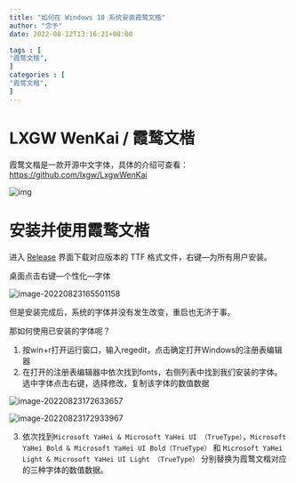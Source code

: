 ```yaml
---
title: "如何在 Windows 10 系统安装霞鹜文楷"
author: "念予"
date: 2022-08-12T13:16:21+08:00

tags : [                                    
"霞鹜文楷",
]
categories : [                              
"霞鹜文楷",
]
---
```


# LXGW WenKai / 霞鹜文楷

霞鹜文楷是一款开源中文字体，具体的介绍可查看：https://github.com/lxgw/LxgwWenKai

![img](https://raw.githubusercontent.com/lxgw/LxgwWenKai/main/documentation/wenkai-1.png)

# 安装并使用霞鹜文楷

进入 [Release](https://github.com/lxgw/LxgwWenKai/releases) 界面下载对应版本的 TTF 格式文件，右键—为所有用户安装。

桌面点击右键—个性化—字体

![image-20220823165501158](https://github.com/nianyu94/nianyu94.github.io/tree/main/content-images/1/image-20220823165501158.png)

但是安装完成后，系统的字体并没有发生改变，重启也无济于事。

那如何使用已安装的字体呢？

1. 按win+r打开运行窗口，输入regedit，点击确定打开Windows的注册表编辑器
2. 在打开的注册表编辑器中依次找到fonts，右侧列表中找到我们安装的字体。选中字体点击右键，选择修改，复制该字体的数值数据

![image-20220823172633657](https://github.com/nianyu94/nianyu94.github.io/tree/main/content-images/1/image-20220823172633657.png)

![image-20220823172933967](https://github.com/nianyu94/nianyu94.github.io/tree/main/content-images/1/image-20220823172933967.png)

3. 依次找到`Microsoft YaHei & Microsoft YaHei UI （TrueType）`，`Microsoft YaHei Bold & Microsoft YaHei UI Bold（TrueType）` 和 `Microsoft YaHei Light & Microsoft YaHei UI Light （TrueType）` 分别替换为霞鹜文楷对应的三种字体的数值数据。